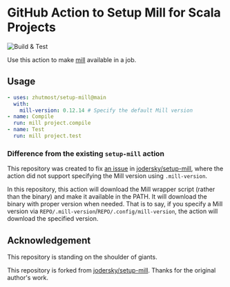 # GitHub Action to Setup Mill for Scala Projects

![Build & Test](https://github.com/zhutmost/setup-mill/actions/workflows/ci.yml/badge.svg)

Use this action to make [mill](http://www.lihaoyi.com/mill/) available in a job.

## Usage

```yaml
- uses: zhutmost/setup-mill@main
  with:
    mill-version: 0.12.14 # Specify the default Mill version
- name: Compile
  run: mill project.compile
- name: Test
  run: mill project.test
```

### Difference from the existing `setup-mill` action

This repository was created to fix [an issue](https://github.com/jodersky/setup-mill/issues/7) in [jodersky/setup-mill](https://github.com/jodersky/setup-mill), where the action did not support specifying the Mill version using `.mill-version`.

In this repository, this action will download the Mill wrapper script (rather than the binary) and make it available in the PATH.
It will download the binary with proper version when needed.
That is to say, if you specify a Mill version via `REPO/.mill-version`/`REPO/.config/mill-version`, the action will download the specified version.

## Acknowledgement

This repository is standing on the shoulder of giants.

This repository is forked from [jodersky/setup-mill](https://github.com/jodersky/setup-mill). Thanks for the original author's work.

